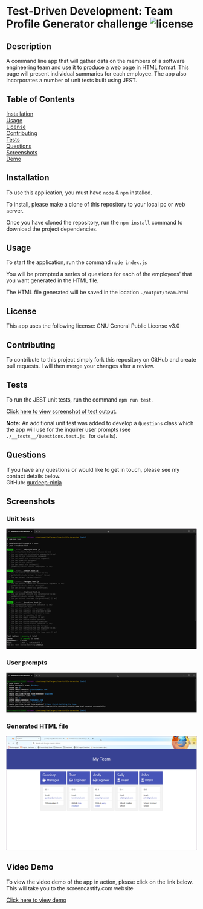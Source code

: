 # Test-Driven Development: Team Profile Generator challenge ![license](https://img.shields.io/badge/license-GNU%203.0-blue)
## Description
A command line app that will gather data on the members of a software engineering team and use it to produce a web page in HTML format. This page will present individual summaries for each employee. The app also incorporates a number of unit tests built using JEST. 
## Table of Contents
[Installation](#installation)<br>
[Usage](#usage)<br>
[License](#license)<br>
[Contributing](#contributing)<br>
[Tests](#tests)<br>
[Questions](#questions)<br>
[Screenshots](#screenshots)<br>
[Demo](#Demo)
## Installation
To use this application, you must have ```node``` & ```npm``` installed.

To install, please make a clone of this repository to your local pc or web server.

Once you have cloned the repository, run the ```npm install``` command to download the project dependencies.
## Usage
To start the application, run the command ```node index.js```

You will be prompted a series of questions for each of the employees' that you want generated in the HTML file.

The HTML file generated will be saved in the location ```./output/team.html```
## License
This app uses the following license: GNU General Public License v3.0
## Contributing
To contribute to this project simply fork this repository on GitHub and create pull requests. I will then merge your changes after a review.
## Tests
To run the JEST unit tests, run the command ```npm run test```. 

[Click here to view screenshot of test output](#screenshots).

**Note:** An additional unit test was added to develop a ```Questions``` class which the app will use for the inquirer user prompts (see ```./__tests__/Questions.test.js ``` for details).

## Questions
If you have any questions or would like to get in touch, please see my contact details below.<br>
GitHub: [gurdeep-ninja](https://github.com/gurdeep-ninja)<br>
## Screenshots
### Unit tests
![Screenshot of website](./assets/images/screenshot1.png)<br>

### User prompts
![Screenshot of website](./assets/images/screenshot2.png)<br>

### Generated HTML file
![Screenshot of website](./assets/images/screenshot3.png)
## Video Demo
To view the video demo of the app in action, please click on the link below. This will take you to the screencastify.com website

[Click here to view demo](https://watch.screencastify.com/v/qWlhIT2ElaQAyjiKSk32)